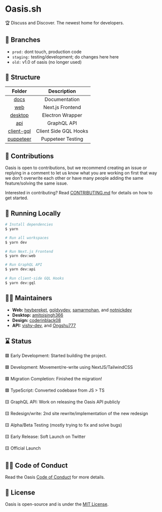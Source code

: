 # Oasis.sh

🏆 Discuss and Discover. The newest home for developers. 

## 🌴 Branches

- ```prod:``` dont touch, production code
- ```staging:``` testing/development; do changes here here
- ```old:``` v1.0 of oasis (no longer used)

## 🧱 Structure

| Folder                               |      Description       |
| :----------------------------------: | :-------------------:  |
| [docs](/docs)                      |     Documentation      |
| [web](/packages/web)               |   Next.js Frontend     |
| [desktop](desktop)                 |    Electron Wrapper    |
| [api](/packages/api)               |     GraphQL API        |
| [client-gql](/packages/client-gql) |  Client Side GQL Hooks |
| [puppeteer](/packages/puppeteer)   |   Puppeteer Testing    |

## 🚀 Contributions

Oasis is open to contributions, but we recommend creating an issue or replying in a comment to let us know what you are working on first that way we don't overwrite each other or have many people adding the same feature/solving the same issue.

Interested in contributing? Read [CONTRIBUTING.md](/docs/CONTRIBUTING.md) for details on how to get started.

## 🔨 Running Locally

```bash
# Install dependencies
$ yarn

# Run all workspaces
$ yarn dev
 
# Run Next.js Frontend
$ yarn dev:web

# Run GraphQL API
$ yarn dev:api
 
# Run client-side GQL Hooks
$ yarn dev:gql
```

## 👋🏻 Maintainers

- **Web:** [heybereket](https://github.com/heybereket), [goldyydev](https://github.com/goldyydev), [samarmohan](https://github.com/samarmohan), and [notnickdev](https://github.com/notnickdev)
- **Desktop:** [amitojsingh366](https://github.com/amitojsingh366)
- **Design:** [coderinblack08](https://github.com/coderinblack08)
- **API:** [vishy-dev](https://github.com/vishy-dev), and [Ongshu777](https://github.com/Ongshu777)

## ⌛ Status

🟩 Early Development: Started building the project.

🟩 Development: Movement/re-write using NextJS/TailwindCSS

🟩 Migration Completion: Finished the migration!

🟩 TypeScript: Converted codebase from JS > TS

🟨 GraphQL API: Work on releasing the Oasis API publicly

🟨 Redesign/write: 2nd site rewrite/implementation of the new redesign

🟨 Alpha/Beta Testing (mostly trying to fix and solve bugs)

🟨 Early Release: Soft Launch on Twitter

🟨 Official Launch


## ✍🏻 Code of Conduct

Read the Oasis [Code of Conduct](/.github/CODE_OF_CONDUCT.md) for more details.

## 📄 License

Oasis is open-source and is under the [MIT License](LICENSE).
